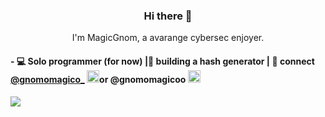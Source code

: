 <h3 align="center"> Hi there 👋</h3>

<p align="center">
I'm MagicGnom, a avarange cybersec enjoyer.
</p>

  <h4>
- 💻 Solo programmer (for now) |🌱 building a hash generator | 💬 connect <a href="https://x.com/gnomomagico_?s=09"> @gnomomagico_</a> <img src="https://store-images.s-microsoft.com/image/apps.45406.9007199266244427.4d45042b-d7a5-4a83-be66-97779553b24d.2a88a418-b96d-44a6-ad4f-5e0ee6289b2c" height="20" width="20"/>or @gnomomagicoo <img src="https://www.notebookcheck.info/fileadmin/Notebooks/News/_nc3/discord.jpeg" height="20" width="20"/>
  </h4>
  
  <img loading= "lazy" src="https://lens.usercontent.google.com/image?vsrid=COSPwZ6cpI3fHRACGAEiJDY2OWYyNDMwLTMzYWQtNDI4MC04ZGE3LTE4MjJjYzg0YzZmOQ&gsessionid=OlSqoUH-8gR3wI88MTFxyBEddDbsx-955Shkhjxv5VVrnxS7WtmnUw"/>
